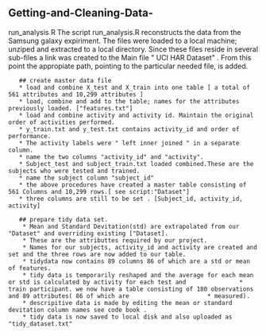 ## Getting-and-Cleaning-Data-
run_analysis R 
The script run_analysis.R reconstructs the data from the Samsung galaxy expiriment. The files were loaded to a local machine; unziped and extracted to a local directory. Since these files reside in several sub-files a link was created to the Main file " UCI HAR Dataset" . From this point the appropiate path, pointing to the particular needed file, is added.  

       ## create master data file
       * load and combine X_test and X_train into one table [ a total of 561 attributes and 10,299 attributes ]
       * load, combine and add to the table; names for the attributes previously loaded. ["features.txt"]   
       * load and combine activity and activity id. Maintain the original order of activities performed.
       * y_train.txt and y_test.txt contains activity_id and order of performance.
       * The activity labels were " left inner joined " in a separate  column.
       * name the two columns "activity_id" and "activity".
       * Subject_test and subject_train.txt loaded combined.These are the subjects who were tested and trained.
       * name the subject column "subject_id"
       * the above procedures have created a master table consisting of 561 Columns and 10,299 rows.[ see script:"Dataset"]
       * three columns are still to be set . [Subject_id, activity_id, activity] 
       
       ## prepare tidy data set.
        * Mean and Standard Devitation(std) are extrapolated from our "Dataset" and overriding existing ["Dataset].
        * These are the attributtes required by our project.  
        * Names for our subjects, activity_id and activity are created and set and the three rows are now added to our table.
        * tidydata now contains 89 columns 86 of which are a std or mean of features.
        * tidy data is temporarily reshaped and the average for each mean or std is calculated by activity for each test and               * train participant. we now have a table consisting of 180 observations and 89 attributes( 86 of which are                      * measured).
        * descripitive data is made by editing the mean or standard devitation column names see code book .
        * tidy data is now saved to local disk and also uploaded as "tidy_dataset.txt"  
